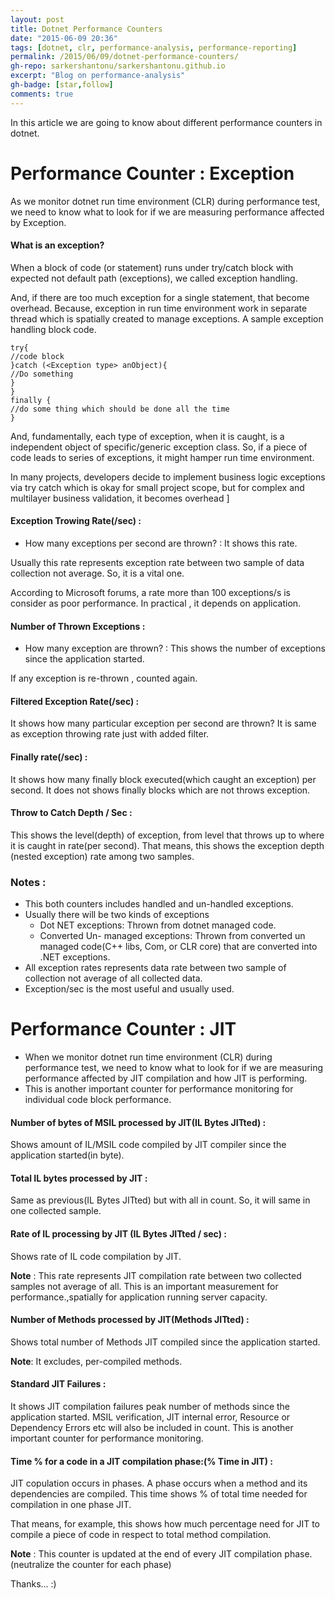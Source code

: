 ```yaml
---
layout: post
title: Dotnet Performance Counters
date: "2015-06-09 20:36"
tags: [dotnet, clr, performance-analysis, performance-reporting]
permalink: /2015/06/09/dotnet-performance-counters/
gh-repo: sarkershantonu/sarkershantonu.github.io
excerpt: "Blog on performance-analysis"
gh-badge: [star,follow]
comments: true
---
```

In this article we are going to know about different performance counters in dotnet. 

# Performance Counter : Exception 
As we monitor dotnet run time environment (CLR) during performance test, we need to know what to look for if we are measuring performance affected by Exception. 

#### What is an exception?
When a block of code (or statement) runs under try/catch block with expected not default path (exceptions), we called exception handling. 

And, if there are too much exception for a single statement, that become overhead. Because, exception in run time environment work in separate thread which is spatially created to manage exceptions. A sample exception handling block code. 

```
try{
//code block
}catch (<Exception type> anObject){
//Do something  
}
}
finally {
//do some thing which should be done all the time
}
```

And, fundamentally, each type of exception, when it is caught, is a independent object of specific/generic exception class. So, if a piece of code leads to series of exceptions, it might hamper run time environment.

In many projects, developers decide to implement business logic exceptions via try catch which is okay for small project scope, but for complex and multilayer business validation, it becomes overhead ]

#### Exception Trowing Rate(/sec) : 
- How many exceptions per second are thrown? : It shows this rate. 

Usually this rate represents exception rate between two sample of data collection not average. So, it is a vital one. 

According to Microsoft forums, a rate more than 100 exceptions/s is consider as poor performance. In practical , it depends on application.

#### Number of Thrown Exceptions : 
- How many exception are thrown? : This shows the number of exceptions since the application started.

If any exception is re-thrown , counted again.

#### Filtered Exception Rate(/sec) : 
It shows how many particular exception per second are thrown? It is same as exception throwing rate just with added filter. 

#### Finally rate(/sec) : 
It shows how many finally block executed(which caught an exception) per second. It does not shows finally blocks which are not throws exception. 

#### Throw to Catch Depth / Sec : 
This shows the level(depth) of exception, from level that throws up to where it is caught in rate(per second). That means, this shows the exception depth (nested exception) rate among two samples. 

### Notes : 
- This both counters includes handled and un-handled exceptions.
- Usually there will be two kinds of exceptions 
    - Dot NET exceptions: Thrown from dotnet managed code. 
    - Converted Un- managed exceptions: Thrown from converted un managed code(C++ libs, Com, or CLR core) that are converted into .NET exceptions.   
- All exception rates represents data rate between two sample of collection not average of all collected data. 
- Exception/sec is the most useful and usually used. 

# Performance Counter : JIT 
- When we monitor dotnet run time environment (CLR) during performance test, we need to know what to look for if we are measuring performance affected by JIT compilation and how JIT is performing.  
- This is another important counter for performance monitoring for individual code block performance. 

#### Number of bytes of MSIL processed by JIT(IL Bytes JITted) : 
Shows amount of IL/MSIL code compiled by JIT  compiler since the application started(in byte). 

#### Total IL bytes processed by JIT : 
Same as previous(IL Bytes JITted) but with all in count. So, it will same in one collected sample.

#### Rate of IL processing by JIT (IL Bytes JITted / sec) : 
Shows rate of IL code compilation by JIT.

**Note** : This rate represents JIT compilation rate between two collected samples not average of all. This is an important measurement for performance.,spatially for application running server capacity.

#### Number of Methods processed by JIT(Methods JITted) : 
Shows total number of Methods JIT compiled since the application started.

**Note**: It excludes, per-compiled methods.

#### Standard JIT Failures : 
It shows JIT compilation failures peak number of methods since the application started. MSIL verification, JIT internal error, Resource or Dependency Errors etc will also be included in count. This is another important counter for performance monitoring. 

#### Time % for a code in a JIT compilation phase:(% Time in JIT) : 
JIT copulation occurs in phases. A phase occurs when a method and its dependencies are compiled. This time shows % of total time needed for compilation in one phase JIT. 

That means, for example, this shows how much percentage need for JIT to compile a piece of code in respect to total method compilation.

**Note** : This counter is updated at the end of every JIT compilation phase.(neutralize the counter for each phase) 


Thanks... :)